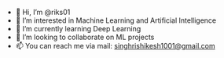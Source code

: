 - 👋 Hi, I’m @riks01
- 👀 I’m interested in Machine Learning and Artificial Intelligence
- 🌱 I’m currently learning Deep Learning
- 💞️ I’m looking to collaborate on ML projects
- 📫 You can reach me via mail: singhrishikesh1001@gmail.com

<!---
riks01/riks01 is a ✨ special ✨ repository because its `README.md` (this file) appears on your GitHub profile.
You can click the Preview link to take a look at your changes.
--->
